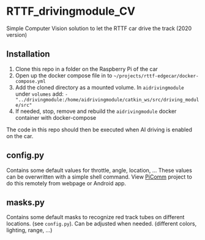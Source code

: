 # RTTF_drivingmodule_CV

Simple Computer Vision solution to let the RTTF car drive the track (2020 version)

## Installation

1. Clone this repo in a folder on the Raspberry Pi of the car
2. Open up the docker compose file in to `~/projects/rttf-edgecar/docker-compose.yml`
3. Add the cloned directory as a mounted volume. In `aidrivingmodule` under `volumes` add:
  `- "../drivingmodule:/home/aidrivingmodule/catkin_ws/src/driving_module/src"`
4. If needed, stop, remove and rebuild the `aidrivingmodule` docker container with docker-compose

The code in this repo should then be executed when AI driving is enabled on the car.

## config.py

Contains some default values for throttle, angle, location, ... These values can be overwritten with a simple shell command. View [PiComm](https://github.com/SamVanderstraeten/PiComm) project to do this remotely from webpage or Android app.

## masks.py

Contains some default masks to recognize red track tubes on different locations. (see `config.py`).
Can be adjusted when needed. (different colors, lighting, range, ...)
